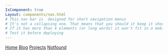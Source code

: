 ```yaml
---
IsComponent: true
Layout: components/nav.html
# This nav bar is  designed for short navigation menus
# It's not a collapsing one. That means that you should it keep it short and sweet
# If it has more than 4 elements (or long words) it won't fit in a mobile phone screen width
# Test it before deploying
---
```


[Home](~/)
[Blog](~/blog/)
[Projects](~/projects/)
[Notfound](~/doesnotexit)
